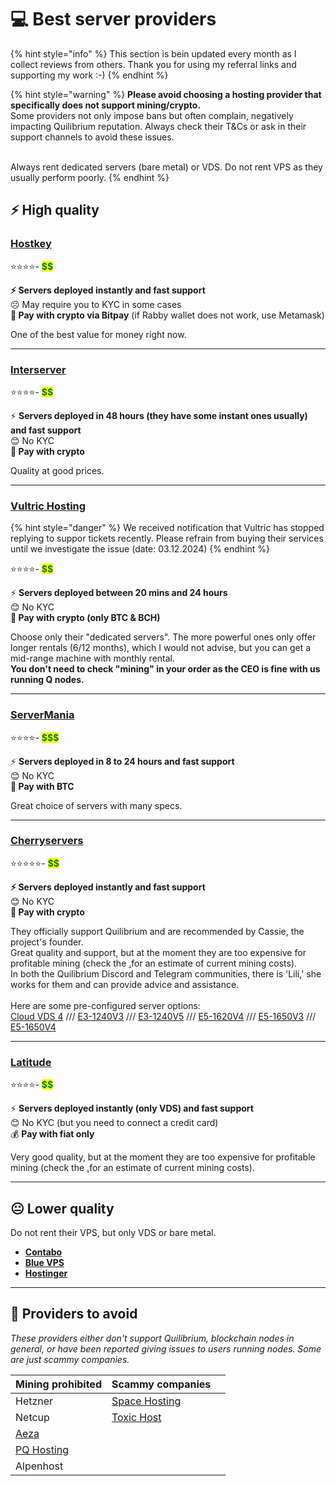 # 💻 Best server providers

{% hint style="info" %}
This section is bein updated every month as I collect reviews from others. Thank you for using my referral links and supporting my work :-)
{% endhint %}

{% hint style="warning" %}
**Please avoid choosing a hosting provider that specifically does not support mining/crypto.**\
Some providers not only impose bans but often complain, negatively impacting Quilibrium reputation.  Always check their T\&Cs or ask in their support channels to avoid these issues.

\
Always rent dedicated servers (bare metal) or VDS. Do not rent VPS as they usually perform poorly.
{% endhint %}

## ⚡️ High quality

### [**Hostkey**](https://quilibrium.one/go/hostkey)

⭐️⭐️⭐️⭐️- <mark style="color:green;">**\$$**</mark>

**⚡️ Servers deployed instantly and fast support**\
☹️ May require you to KYC in some cases \
**💸 Pay with crypto via Bitpay** (if Rabby wallet does not work, use Metamask)

One of the best value for money right now.

***

### [Interserver](https://quilibrium.one/go/interserver)

⭐️⭐️⭐️⭐️- <mark style="color:green;">**\$$**</mark>

⚡️ **Servers deployed in 48 hours (they have some instant ones usually) and fast support**\
😊 No KYC\
**💸 Pay with crypto**

Quality at good prices.

***

### [**Vultric Hosting**](https://quilibrium.one/go/vultric)&#x20;

{% hint style="danger" %}
We received notification that Vultric has stopped replying to suppor tickets recently. Please refrain from buying their services until we investigate the issue (date: 03.12.2024)
{% endhint %}

⭐️⭐️⭐️⭐️- <mark style="color:green;">**\$$**</mark>

⚡️ **Servers deployed between 20 mins and 24 hours**\
😊 No KYC \
**💸 Pay with crypto (only BTC & BCH)**

Choose only their "dedicated servers". The more powerful ones only offer longer rentals (6/12 months), which I would not advise, but you can get a mid-range machine with monthly rental.\
**You don't need to check "mining" in your order as the CEO is fine with us running Q nodes.**

***

### [ServerMania](https://quilibrium.one/go/servermania)

⭐️⭐️⭐️⭐️- <mark style="color:green;">**\$$$**</mark>

⚡️ **Servers deployed in 8 to 24 hours and fast support**\
😊 No KYC\
**💸 Pay with BTC**

Great choice of servers with many specs.

***

### [**Cherryservers** ](https://quilibrium.one/go/cherryservers)

⭐️⭐️⭐️⭐️⭐️-  <mark style="color:green;">**\$$\$$**</mark>

**⚡️ Servers deployed instantly and fast support** \
😊 No KYC\
**💸 Pay with crypto**&#x20;

They officially support Quilibrium and are recommended by Cassie, the project's founder. \
Great quality and support, but at the moment they are too expensive for profitable mining (check the [.](./ "mention")for an estimate of current mining costs).\
In both the Quilibrium Discord and Telegram communities, there is 'Lili,' she works for them and can provide advice and assistance.\
\
Here are some pre-configured server options: \
[Cloud VDS 4](https://www.cherryservers.com/server-customizer/cloud_vds_4?affiliate=CRXA3YWE) /// [E3-1240V3](https://www.cherryservers.com/server-customizer/e3_1240v3?affiliate=CRXA3YWE) /// [E3-1240V5](https://www.cherryservers.com/server-customizer/e3_1240v5?affiliate=CRXA3YWE) /// [E5-1620V4](https://www.cherryservers.com/server-customizer/e5_1620v4?affiliate=CRXA3YWE) /// [E5-1650V3](https://www.cherryservers.com/server-customizer/e5_1650v3?affiliate=CRXA3YWE) /// [E5-1650V4](https://www.cherryservers.com/server-customizer/e5_1650v4?affiliate=CRXA3YWE)

***

### [**Latitude** ](https://quilibrium.one/go/latitude)

⭐️⭐️⭐️⭐️- <mark style="color:green;">**\$$\$$**</mark>

⚡️ **Servers deployed instantly (only VDS) and fast support**\
😊 No KYC (but you need to connect a credit card)\
💰 **Pay with fiat only**

Very good quality,  but at the moment they are too expensive for profitable mining (check the [.](./ "mention")for an estimate of current mining costs).

***

## 😐 Lower quality

Do not rent their VPS, but only VDS or bare metal.

* [**Contabo**](https://quilibrium.one/go/contabo)
* [**Blue VPS**](https://my.bluevps.com/aff.php?aff=713)[ ](https://quilibrium.one/go/bluevps)
* [**Hostinger**](https://quilibrium.one/go/hostinger)

***

## 💩 Providers to avoid

_These providers either don't support Quilibrium, blockchain nodes in general, or have been reported giving issues to users running nodes. Some are just scammy companies._

<table><thead><tr><th>Mining prohibited</th><th>Scammy companies</th><th data-hidden></th></tr></thead><tbody><tr><td>Hetzner</td><td><a href="https://space-hosting.net/">Space Hosting</a></td><td></td></tr><tr><td>Netcup</td><td><a href="https://www.toxic-host.ro/index.html">Toxic Host</a></td><td></td></tr><tr><td><a href="https://quilibrium.one/go/aeza"> Aeza</a></td><td></td><td></td></tr><tr><td><a href="https://quilibrium.one/go/pqhosting">PQ Hosting</a></td><td></td><td></td></tr><tr><td>Alpenhost</td><td></td><td></td></tr></tbody></table>

